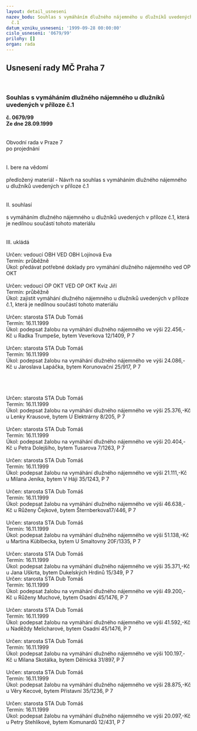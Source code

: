 ```yaml
---
layout: detail_usneseni
nazev_bodu: Souhlas s vymáháním dlužného nájemného u dlužníků uvedených v příloze
  č.1
datum_vzniku_usneseni: '1999-09-28 00:00:00'
cislo_usneseni: '0679/99'
prilohy: []
organ: rada
---
```

<div id="ucUsn_pList" class="usn">
	<span><h2>Usnesení rady MČ Praha 7 </h2>
<br></span><div class="standBody">
<span><h3>Souhlas s vymáháním dlužného nájemného u dlužníků uvedených v příloze č.1</h3></span><div class="center">
		<strong>č. 0679/99</strong><br>
	</div>
<div class="center">
		<strong>Ze dne 28.09.1999</strong><br><br>
	</div>
<br>Obvodní rada v Praze 7<br>po projednání<br><br><br>I.	bere na vědomí<br><br> předložený materiál - Návrh na souhlas s vymáháním dlužného nájemného u dlužníků uvedených v příloze č.1<br><br><br>II.	souhlasí <br><br>s vymáháním dlužného nájemného u dlužníků uvedených v příloze č.1, která je nedílnou součástí tohoto materiálu<br><br><br>III.	ukládá <br><br> Určen:	vedoucí OBH	VED OBH Lojínová Eva<br>Termín: průběžně<br>Úkol:	předávat potřebné doklady pro vymáhání dlužného nájemného ved OP OKT<br> <br> Určen:	vedoucí OP OKT	VED OP OKT Kvíz Jiří<br>Termín: průběžně<br>Úkol:	zajistit vymáhání  dlužného nájemného u dlužníků uvedených v příloze č.1, která je nedílnou součástí tohoto materiálu<br> <br> Určen:	starosta	STA Dub Tomáš<br>Termín: 16.11.1999<br>Úkol:	podepsat žalobu na vymáhání dlužného nájemného ve výši 22.456,-Kč u Radka Trumpeše, bytem Veverkova 12/1409, P 7 <br> <br> Určen:	starosta	STA Dub Tomáš<br>Termín: 16.11.1999<br>Úkol:	podepsat žalobu na vymáhání dlužného nájemného ve výši 24.086,-Kč u Jaroslava Lapáčka, bytem Korunovační 25/917, P 7<br> <br><br><br><br> Určen:	starosta	STA Dub Tomáš<br>Termín: 16.11.1999<br>Úkol:	podepsat žalobu na vymáhání dlužného nájemného ve výši  25.376,-Kč u Lenky Krausové, bytem  U Elektrárny 8/205, P 7 <br> <br> Určen:	starosta	STA Dub Tomáš<br>Termín: 16.11.1999<br>Úkol:	podepsat žalobu na vymáhání dlužného nájemného ve výši 20.404,-Kč u Petra Dolejšího, bytem Tusarova 7/1263, P 7<br> <br> Určen:	starosta	STA Dub Tomáš<br>Termín: 16.11.1999<br>Úkol:	podepsat žalobu na vymáhání dlužného nájemného ve výši 21.111,-Kč u Milana Jeníka, bytem V Háji 35/1243, P 7<br> <br> Určen:	starosta	STA Dub Tomáš<br>Termín: 16.11.1999<br>Úkol:	podepsat žalobu na vymáhání dlužného nájemného ve výši  46.638,-Kč u Růženy Čejkové, bytem Šternberkova17/446, P 7<br> <br> Určen:	starosta	STA Dub Tomáš<br>Termín: 16.11.1999<br>Úkol:	podepsat žalobu na vymáhání dlužného nájemného ve výši 51.138,-Kč u Martina Küblbecka, bytem  U Smaltovny 20F/1335, P 7<br> <br> Určen:	starosta	STA Dub Tomáš<br>Termín: 16.11.1999<br>Úkol:	podepsat žalobu na vymáhání dlužného nájemného ve výši 35.371,-Kč u Jana Uškrta, bytem Dukelských Hrdinů 15/349, P 7<br>  Určen:	starosta	STA Dub Tomáš<br>Termín: 16.11.1999<br>Úkol:	podepsat žalobu na vymáhání dlužného nájemného ve výši 49.200,- Kč u Růženy Muchové, bytem Osadní 45/1476, P 7<br> <br> Určen:	starosta	STA Dub Tomáš<br>Termín: 16.11.1999<br>Úkol:	podepsat žalobu na vymáhání dlužného nájemného ve výši 41.592,-Kč u Naděždy Melicharové, bytem Osadní 45/1476, P 7<br> <br> Určen:	starosta	STA Dub Tomáš<br>Termín: 16.11.1999<br>Úkol:	podepsat žalobu na vymáhání dlužného nájemného ve výši 100.197,-Kč u Milana Skotálka, bytem Dělnická 31/897, P 7<br> <br> Určen:	starosta	STA Dub Tomáš<br>Termín: 16.11.1999<br>Úkol:	podepsat žalobu na vymáhání dlužného nájemného  ve výši 28.875,-Kč  u Věry Kecové, bytem Přístavní 35/1236, P 7<br> <br> Určen:	starosta	STA Dub Tomáš<br>Termín: 16.11.1999<br>Úkol:	podepsat žalobu na vymáhání dlužného nájemného ve výši 20.097,-Kč u Petry Stehlíkové, bytem Komunardů 12/431, P 7<br>
</div>
</div>